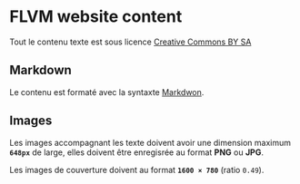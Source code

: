 FLVM website content
====================

Tout le contenu texte est sous licence [Creative Commons BY SA](http://creativecommons.org/licenses/by-sa/4.0/deed.fr)

## Markdown
Le contenu est formaté avec la syntaxte [Markdwon](https://fr.wikipedia.org/wiki/Markdown).

## Images
Les images accompagnant les texte doivent avoir une dimension maximum **`648px`** de large, elles doivent être enregisrée au format **PNG** ou **JPG**.

Les images de couverture doivent au format **`1600 × 780`** (ratio `0.49`).